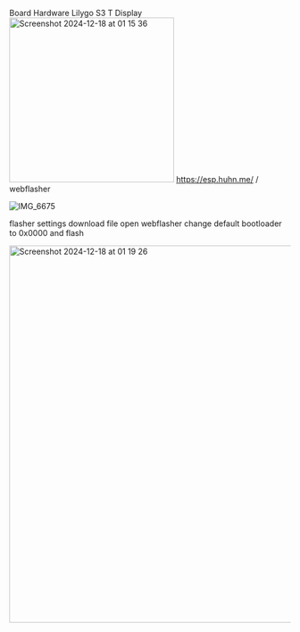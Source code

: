 Board Hardware Lilygo S3 T Display 
<img width="295" alt="Screenshot 2024-12-18 at 01 15 36" src="https://github.com/user-attachments/assets/40a7531e-9a27-4a73-80d2-2f43f4f65ab0" />
https://esp.huhn.me/   / webflasher

![IMG_6675](https://github.com/user-attachments/assets/c0ac4407-d5da-40b7-8840-1298992f0c8f)

flasher settings download file open webflasher change default bootloader to 0x0000 and flash 

<img width="675" alt="Screenshot 2024-12-18 at 01 19 26" src="https://github.com/user-attachments/assets/3a7eccf2-1261-4d3a-b371-37f17f9fe307" />
